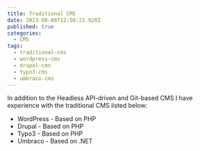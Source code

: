 ```yaml
---
title: Traditional CMS
date: 2023-08-08T12:50:23.920Z
published: true
categories:
  - CMS
tags:
  - traditional-cms
  - wordpress-cms
  - drupal-cms
  - typo3-cms
  - umbraco-cms
---
```


In addition to the Headless API-driven and Git-based CMS I have experience with the traditional CMS listed below:

* WordPress - Based on PHP
* Drupal - Based on PHP
* Typo3 - Based on PHP
* Umbraco - Based on .NET